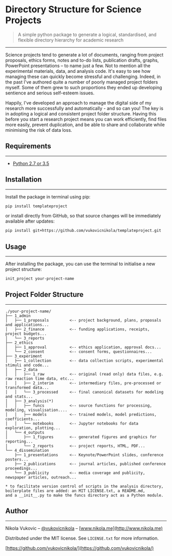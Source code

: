 # Directory Structure for Science Projects
> A simple python package to generate a logical, standardised, and flexible directory hierarchy for academic research
----------------

Science projects tend to generate a lot of documents, ranging from project proposals, ethics forms, notes and to-do lists, publication drafts, graphs, PowerPoint presentations – to name just a few. Not to mention all the experimental materials, data, and analysis code. It's easy to see how managing these can quickly become stressful and challenging. Indeed, in the past I've authored quite a number of poorly managed project folders myself. Some of them grew to such proportions they ended up developing sentience and serious self-esteem issues.

Happily, I've developed an approach to manage the digital side of my research more successfully and automatically - and so can you! The key is in adopting a logical and consistent project folder structure. Having this before you start a research project means you can work efficiently, find files more easily, prevent duplication, and be able to share and collaborate while minimising the risk of data loss.


## Requirements
----------------
- [Python 2.7 or 3.5](https://www.python.org/downloads/)

## Installation
----------------
Install the package in terminal using pip:
```sh
pip install templateproject
```
or install directly from GitHub, so that source changes will be immediately available after updates:
```sh
pip install git+https://github.com/vukovicnikola/templateproject.git
```
## Usage
----------------
After installing the package, you can use the terminal to initialise a new project structure:
```sh
init_project your-project-name
```


## Project Folder Structure
----------------
```
./your-project-name/
├── 1_admin
│   ├── 1_proposals         <-- project background, plans, proposals and applications...
│   ├── 2_finance           <-- funding applications, receipts, project budgets...
│   └── 3_reports
├── 2_ethics
│   ├── 1_approval          <-- ethics application, approval docs...
│   └── 2_consent           <-- consent forms, questionnaires...
├── 3_experiment
│   ├── 1_collection        <-- data collection scripts, experimental stimuli and code...
│   ├── 2_data
│   │   ├── 1_raw           <-- original (read only) data files, e.g. raw reaction time data, etc...
│   │   ├── 2_interim       <-- intermediary files, pre-processed or transformed data...
│   │   └── 3_processed     <-- final canonical datasets for modeling and stats...
│   ├── 3_analysis(*)
│   │   ├── funcs           <-- source functions for processing, modeling, visualisation....
│   │   ├── models          <-- trained models, model predictions, coefficients...
│   │   └── notebooks       <-- Jupyter notebooks for data exploration, plotting...
│   └── 4_outputs
│       ├── 1_figures       <-- generated figures and graphics for reporting...
│       └── 2_reports       <-- project reports, HTML, PDF...
└── 4_dissemination
    ├── 1_presentations     <-- Keynote/PowerPoint slides, conference posters...
    ├── 2_publications      <-- journal articles, published conference proceedings...
    └── 3_publicity         <-- media coverage and publicity, newspaper articles, outreach...

* to facilitate version control of scripts in the analysis directory,
boilerplate files are added: an MIT LICENSE.txt, a README.md,
and a __init__.py to make the funcs directory act as a Python module.
```


## Author
----------------
Nikola Vukovic – [@vukovicnikola](https://twitter.com/vukovicnikola) – [www.nikola.me](http://www.nikola.me)

Distributed under the MIT license. See ``LICENSE.txt`` for more information.

[https://github.com/vukovicnikola/](https://github.com/vukovicnikola/)
